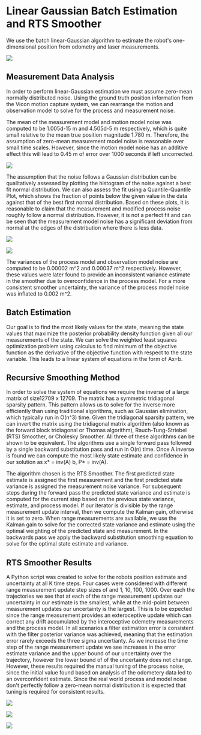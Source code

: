 # Linear Gaussian Batch Estimation and RTS Smoother

We use the batch linear-Gaussian algorithm to estimate the robot's one-dimensional position from odometry and laser measurements.

![](out\meas_vs_t.png)

## Measurement Data Analysis

In order to perform linear-Gaussian estimation we must assume zero-mean normally distributed noise. Using the ground truth position information from the Vicon motion capture system, we can rearrange the motion and observation model to solve for the process and measurement noise.

The mean of the measurement model and motion model noise was computed to be 1.005d-15 m and 4.505d-5 m respectively, which is quite small relative to the mean true position magnitude 1.780 m. Therefore, the assumption of zero-mean measurement model noise is reasonable over small time scales. However, since the motion model noise has an additive effect this will lead to 0.45 m of error over 1000 seconds if left uncorrected.

![](out\model_noise_vs_t.png)

The assumption that the noise follows a Gaussian distribution can be qualitatively assessed by plotting the histogram of the noise against a best fit normal distribution. We can also assess the fit using a Quantile-Quantile Plot, which shows the fraction of points below the given value in the data against that of the best first normal distribution. Based on these plots, it is reasonable to claim that the measurement and modified process noise roughly follow a normal distribution. However, it is not a perfect fit and can be seen that the measurement model noise has a significant deviation from normal at the edges of the distribution where there is less data.

![](out\hist_model_noise.png)

![](out\qq_model_noise.png)

The variances of the process model and observation model noise are
computed to be 0.00002 m^2 and 0.00037 m^2 respectively. However, these values were later found to provide an inconsistent variance estimate in the smoother due to overconfidence in the process model. For a more consistent smoother uncertainty, the variance of the process model noise was inflated to 0.002 m^2.

## Batch Estimation

Our goal is to find the most likely values for the state, meaning the state values that maximize the posterior probability density function given all our measurements of the state. We can solve the weighted least squares optimization problem using calculus to find minimum of the objective function as the derivative of the objective function with respect to the state variable.  This leads to a linear system of equations in the form of Ax=b. 

## Recursive Smoothing Method

In order to solve the system of equations we require the inverse of a large
matrix of size12709 x 12709. The matrix has a symmetric tridiagonal sparsity pattern. This pattern allows us to solve for the inverse more efficiently than
using traditional algorithms, such as Gaussian elimination, which typically run in O(n^3) time. Given the tridiagonal sparsity pattern, we can invert the matrix using the tridiagonal matrix algorithm (also known as the forward block tridiagonal or Thomas algorithm), Rauch-Tung-Striebel (RTS) Smoother, or Cholesky Smoother. All three of these algorithms can be shown to be equivalent. The algorithms use a single forward pass followed by a single backward substitution pass and run in O(n) time. Once A inverse is found we can compute the most likely state estimate and confidence in our solution as x* = inv(A) b, P* = inv(A).

The algorithm chosen is the RTS Smoother. The first predicted state estimate is assigned the first measurement and the first predicted state variance is assigned the measurement noise variance. For subsequent steps during the forward pass the predicted state variance and estimate is computed for the current step based on the previous state variance, estimate, and process model. If our iterator is divisible by the range measurement update interval, then we compute the Kalman gain, otherwise it is set to zero. When range measurements are available, we use the Kalman gain to solve for the corrected state variance and estimate using the optimal weighting of the predicted state and measurement. In the backwards pass we apply the backward substitution smoothing equation to solve for the optimal state estimate and variance.

## RTS Smoother Results

A Python script was created to solve for the robots position estimate
and uncertainty at all K time steps. Four cases were considered with
different range measurement update step sizes of and 1, 10, 100, 1000. Over each the trajectories we see that at each of the range measurement updates our uncertainty in our estimate is the smallest, while at the mid-point between measurement updates our uncertainty is the largest. This is to be expected since the range measurement provides an exteroceptive update which can correct any drift accumulated by the interoceptive odemetry measurements and the process model. In all scenarios a filter estimation error is consistent with the filter posterior variance was achieved, meaning that the estimation error rarely exceeds the three sigma uncertianty. As we increase the time step of the range measurement update we see increases in the error estimate variance and the upper bound of our uncertainty over the trajectory, however the lower bound of of the uncertainty does not change. However, these results required the manual tuning of the process noise, since the initial value found based on analysis of the odometery data led to an overconfident estimate. Since the real world process and model noise don't perfectly follow a zero-mean normal distribution it is expected that tuning is required for consistent results.

![](out\est_err_and_3std_1steps.png)

![](out\est_err_and_3std_100steps.png)

![](out\est_err_and_3std_1000steps.png)
